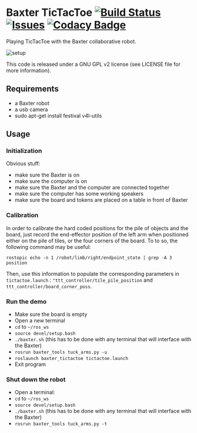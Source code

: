 # Baxter TicTacToe [![Build Status](https://travis-ci.org/ScazLab/baxter_tictactoe.svg?branch=master)](https://travis-ci.org/ScazLab/baxter_tictactoe) [![Issues](https://img.shields.io/github/issues/ScazLab/baxter_tictactoe.svg?label=Issues)](https://github.com/ScazLab/baxter_tictactoe/issues) [![Codacy Badge](https://api.codacy.com/project/badge/Grade/0d9745ef739e4a399abb58b025d9fc19)](https://www.codacy.com/app/Baxter-collaboration/baxter_tictactoe?utm_source=github.com&amp;utm_medium=referral&amp;utm_content=ScazLab/baxter_tictactoe&amp;utm_campaign=Badge_Grade)

Playing TicTacToe with the Baxter collaborative robot.

![setup](https://cloud.githubusercontent.com/assets/4378663/26005307/ac35d298-3706-11e7-84c7-c278a01fe3b7.jpg)

This code is released under a GNU GPL v2 license (see LICENSE file for more information).

## Requirements

 * a Baxter robot
 * a usb camera
 * sudo apt-get install festival v4l-utils

## Usage

### Initialization

Obvious stuff:

 * make sure the Baxter is on
 * make sure the computer is on
 * make sure the Baxter and the computer are connected together
 * make sure the computer has some working speakers
 * make sure the board and tokens are placed on a table in front of Baxter

### Calibration

In order to calibrate the hard coded positions for the pile of objects and the board, just record the end-effector position of the left arm when positioned either on the pile of tiles, or the four corners of the board. To to so, the following command may be useful:

```
rostopic echo -n 1 /robot/limb/right/endpoint_state | grep -A 3 position
```

Then, use this information to populate the corresponding parameters in `tictactoe.launch` : `"ttt_controller/tile_pile_position` and `ttt_controller/board_corner_poss`.

### Run the demo

 * Make sure the board is empty
 * Open a new terminal
 * `cd` to `~/ros_ws`
 * `source devel/setup.bash`
 * `./baxter.sh` (this has to be done with any terminal that will interface with the Baxter)
 * `rosrun baxter_tools tuck_arms.py -u`
 * `roslaunch baxter_tictactoe tictactoe.launch`
 * Exit program

### Shut down the robot

 * Open a terminal:
 * `cd` to `~/ros_ws`
 * `source devel/setup.bash`
 * `./baxter.sh` (this has to be done with any terminal that will interface with the Baxter)
 * `rosrun baxter_tools tuck_arms.py -t`


